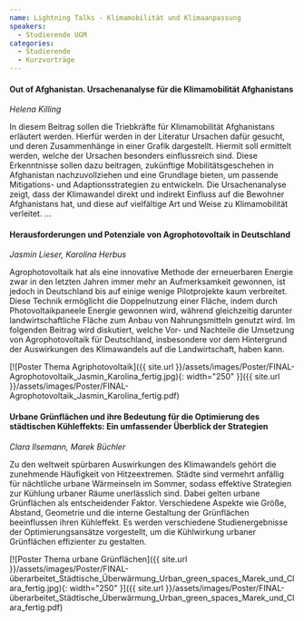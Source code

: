 ```yaml
---
name: Lightning Talks - Klimamobilität und Klimaanpassung
speakers:
  - Studierende UGM
categories:
  - Studierende
  - Kurzvorträge
---
```



#### Out of Afghanistan. Ursachenanalyse für die Klimamobilität Afghanistans
*Helena Killing*

In diesem Beitrag sollen die Triebkräfte für Klimamobilität Afghanistans erläutert werden. Hierfür werden in der Literatur Ursachen dafür gesucht, und deren Zusammenhänge in einer Grafik dargestellt. Hiermit soll ermittelt werden, welche der Ursachen besonders einflussreich sind. Diese Erkenntnisse sollen dazu beitragen, zukünftige Mobilitätsgeschehen in Afghanistan nachzuvollziehen und eine Grundlage bieten, um passende Mitigations- und Adaptionsstrategien zu entwickeln. Die Ursachenanalyse zeigt, dass der Klimawandel direkt und indirekt Einfluss auf die Bewohner Afghanistans hat, und diese auf vielfältige Art und Weise zu Klimamobilität verleitet. ...


#### Herausforderungen und Potenziale von Agrophotovoltaik in Deutschland
*Jasmin Lieser, Karolina Herbus*

Agrophotovoltaik hat als eine innovative Methode der erneuerbaren Energie zwar in den letzten Jahren immer mehr an Aufmerksamkeit gewonnen, ist jedoch in Deutschland bis auf einige wenige Pilotprojekte kaum verbreitet. Diese Technik ermöglicht die Doppelnutzung einer Fläche, indem durch Photovoltaikpaneele Energie gewonnen wird, während gleichzeitig darunter landwirtschaftliche Fläche zum Anbau von Nahrungsmitteln genutzt wird. Im folgenden Beitrag wird diskutiert, welche Vor- und Nachteile die Umsetzung von Agrophotovoltaik für Deutschland, insbesondere vor dem Hintergrund der Auswirkungen des Klimawandels auf die Landwirtschaft, haben kann.

[![Poster Thema Agriphotovoltaik]({{ site.url }}/assets/images/Poster/FINAL-Agrophotovoltaik_Jasmin_Karolina_fertig.jpg){: width="250" }]({{ site.url }}/assets/images/Poster/FINAL-Agrophotovoltaik_Jasmin_Karolina_fertig.pdf)


#### Urbane Grünflächen und ihre Bedeutung für die Optimierung des städtischen Kühleffekts: Ein umfassender Überblick der Strategien
*Clara Ilsemann, Marek Büchler*

Zu den weltweit spürbaren Auswirkungen des Klimawandels gehört die zunehmende Häufigkeit von Hitzeextremen. Städte sind vermehrt anfällig für nächtliche urbane Wärmeinseln im Sommer, sodass effektive Strategien zur Kühlung urbaner Räume unerlässlich sind. Dabei gelten urbane Grünflächen als entscheidender Faktor. Verschiedene Aspekte wie Größe, Abstand, Geometrie und die interne Gestaltung der Grünflächen beeinflussen ihren Kühleffekt. Es werden verschiedene Studienergebnisse der Optimierungsansätze vorgestellt, um die Kühlwirkung urbaner Grünflächen effizienter zu gestalten.

[![Poster Thema urbane Grünflächen]({{ site.url }}/assets/images/Poster/FINAL-überarbeitet_Städtische_Überwärmung_Urban_green_spaces_Marek_und_Clara_fertig.jpg){: width="250" }]({{ site.url }}/assets/images/Poster/FINAL-überarbeitet_Städtische_Überwärmung_Urban_green_spaces_Marek_und_Clara_fertig.pdf)